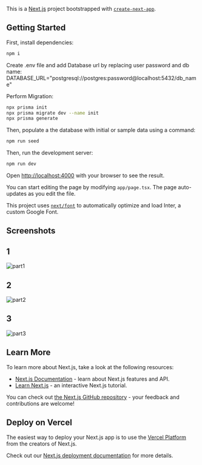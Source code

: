 This is a [Next.js](https://nextjs.org/) project bootstrapped with [`create-next-app`](https://github.com/vercel/next.js/tree/canary/packages/create-next-app).

## Getting Started
First, install dependencies:
```bash
npm i
```
Create .env file and add Database url by replacing user password and db name:
DATABASE_URL="postgresql://postgres:password@localhost:5432/db_name"

Perform Migration:
```bash
npx prisma init
npx prisma migrate dev --name init
npx prisma generate
```


Then, populate a the database with initial or sample data using a command:

```bash
npm run seed
```

Then, run the development server:

```bash
npm run dev
```



Open [http://localhost:4000](http://localhost:4000) with your browser to see the result.

You can start editing the page by modifying `app/page.tsx`. The page auto-updates as you edit the file.

This project uses [`next/font`](https://nextjs.org/docs/basic-features/font-optimization) to automatically optimize and load Inter, a custom Google Font.

## Screenshots

## 1

![part1](https://github.com/Rajneeshhh/Pokedex_Problem/assets/88944205/893285c7-acf9-4736-a0df-cc33b668f3ae)


## 2

![part2](https://github.com/Rajneeshhh/Pokedex_Problem/assets/88944205/31806b19-2134-4a5b-bab6-352fe991a06d)


## 3

![part3](https://github.com/Rajneeshhh/Pokedex_Problem/assets/88944205/babfde14-e1f4-489b-9110-03f3b57691f3)


## Learn More

To learn more about Next.js, take a look at the following resources:

- [Next.js Documentation](https://nextjs.org/docs) - learn about Next.js features and API.
- [Learn Next.js](https://nextjs.org/learn) - an interactive Next.js tutorial.

You can check out [the Next.js GitHub repository](https://github.com/vercel/next.js/) - your feedback and contributions are welcome!

## Deploy on Vercel

The easiest way to deploy your Next.js app is to use the [Vercel Platform](https://vercel.com/new?utm_medium=default-template&filter=next.js&utm_source=create-next-app&utm_campaign=create-next-app-readme) from the creators of Next.js.

Check out our [Next.js deployment documentation](https://nextjs.org/docs/deployment) for more details.
